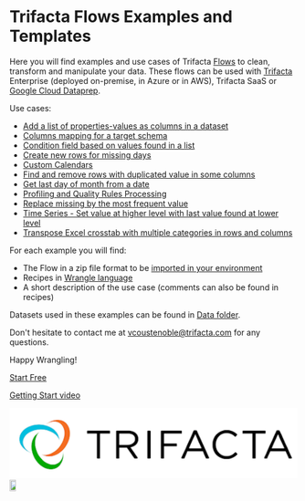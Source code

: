 # Trifacta Flows Examples and Templates

Here you will find examples and use cases of Trifacta [Flows](https://docs.trifacta.com/display/DP/Object+Overview#ObjectOverview-Flow) to clean, transform and manipulate your data.
These flows can be used with [Trifacta](https://www.trifacta.com) Enterprise (deployed on-premise, in Azure or in AWS), Trifacta SaaS or [Google Cloud Dataprep](https://cloud.google.com/dataprep).

Use cases:
- [Add a list of properties-values as columns in a dataset](https://github.com/victorcouste/trifacta-flows-examples/tree/main/Add%20a%20list%20of%20properties-values%20as%20columns%20in%20a%20dataset)
- [Columns mapping for a target schema](https://github.com/victorcouste/trifacta-flows-examples/tree/main/Columns%20mapping%20for%20a%20target%20schema)
- [Condition field based on values found in a list](https://github.com/victorcouste/trifacta-flows-examples/tree/main/Condition%20field%20based%20on%20values%20found%20in%20a%20list)
- [Create new rows for missing days](https://github.com/victorcouste/trifacta-flows-examples/tree/main/Create%20new%20rows%20for%20missing%20days)
- [Custom Calendars](https://github.com/victorcouste/trifacta-flows-examples/tree/main/Custom%20Calendars)
- [Find and remove rows with duplicated value in some columns](https://github.com/victorcouste/trifacta-flows-examples/tree/main/Find%20and%20remove%20rows%20with%20duplicated%20value%20in%20some%20columns)
- [Get last day of month from a date](https://github.com/victorcouste/trifacta-flows-examples/tree/main/Get%20last%20day%20of%20month%20from%20a%20date)
- [Profiling and Quality Rules Processing](https://github.com/victorcouste/trifacta-flows-examples/tree/main/Profiling%20%20Quality%20Rules%20Processing)
- [Replace missing by the most frequent value](https://github.com/victorcouste/trifacta-flows-examples/tree/main/Replace%20missing%20by%20the%20most%20frequent%20value)
- [Time Series - Set value at higher level with last value found at lower level](https://github.com/victorcouste/trifacta-flows-examples/tree/main/Time%20Series%20-%20Set%20value%20at%20higher%20level%20with%20last%20value%20found%20at%20lower%20level)
- [Transpose Excel crosstab with multiple categories in rows and columns](https://github.com/victorcouste/trifacta-flows-examples/tree/main/Transpose%20Excel%20crosstab%20with%20multiple%20categories%20in%20rows%20and%20columns)

For each example you will find:
- The Flow in a zip file format to be [imported in your environment](https://docs.trifacta.com/display/DP/Import+Flow)
- Recipes in [Wrangle language](https://docs.trifacta.com/display/DP/Wrangle+Language)
- A short description of the use case (comments can also be found in recipes)

Datasets used in these examples can be found in [Data folder](https://github.com/victorcouste/trifacta-flows-examples/tree/main/Data).

Don't hesitate to contact me at vcoustenoble@trifacta.com for any questions.

Happy Wrangling!

[Start Free](https://www.trifacta.com/start-wrangling/)

[Getting Start video](https://www.youtube.com/watch?v=qGGXqA7YKtI)


![Trifacta logo](trifacta.png)    <img src="https://github.com/victorcouste/trifacta-flows-examples/blob/main/CloudDataprep.png" width="15%" height="15%">
